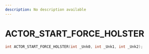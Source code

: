 ```yaml
---
description: No description available 
---
```


# ACTOR_START_FORCE_HOLSTER

```cpp
int ACTOR_START_FORCE_HOLSTER(int _Unk0, int _Unk1, int _Unk2);
```